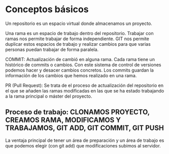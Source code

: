 # Conceptos básicos

Un repositorio es un espacio virtual donde almacenamos un proyecto.

Una rama es un espacio de trabajo dentro del repositorio. Trabajar con ramas nos permite trabajar de forma independiente. GIT nos permite duplicar estos espacios de trabajo y realizar cambios para que varias personas puedan trabajar de forma paralela.

COMMIT: Actualización de cambió en alguna rama. Cada rama tiene un histórico de commits o cambios. Con este sistema de control de versiones podemos hacer y desacer cambios concretos. Los commits guardan la información de los cambios que hemos realizado en una rama.

PR (Pull Request): Se trata de el proceso de actualización del repositorio en el que se añaden las ramas modificadas en las que se ha estado trabajando a la rama principal o máster del proyecto.

## Proceso de trabajo: CLONAMOS PROYECTO, CREAMOS RAMA, MODIFICAMOS Y TRABAJAMOS, GIT ADD, GIT COMMIT, GIT PUSH

La ventaja principal de tener un área de preparación y un área de trabajo es que podemos elegir (con git add)
que modificaciones subimos al servidor.